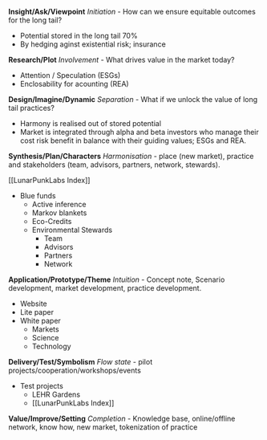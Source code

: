 
**Insight/Ask/Viewpoint** _Initiation_ - How can we ensure equitable outcomes for the long tail? 
- Potential stored in the long tail 70%
- By hedging aginst existential risk; insurance

**Research/Plot** _Involvement_ - What drives value in the market today? 
- Attention / Speculation (ESGs)
- Enclosability for acounting (REA)

**Design/Imagine/Dynamic** _Separation_ - What if we unlock the value of long tail practices? 
- Harmony is realised out of stored potential
- Market is integrated through alpha and beta investors who manage their cost risk benefit in balance with their guiding values; ESGs and REA.

**Synthesis/Plan/Characters** _Harmonisation_ - place (new market), practice and stakeholders (team, advisors, partners, network, stewards). 

[[LunarPunkLabs Index]]
- Blue funds
	- Active inference
	- Markov blankets
	- Eco-Credits
	- Environmental Stewards
		- Team
		- Advisors
		- Partners
		- Network

**Application/Prototype/Theme** _Intuition_ - Concept note, Scenario development, market development, practice development.
- Website
- Lite paper
- White paper 
	- Markets
	- Science 
	- Technology

**Delivery/Test/Symbolism** _Flow state_ - pilot projects/cooperation/workshops/events 
- Test projects
	- LEHR Gardens
	- [[LunarPunkLabs Index]]

**Value/Improve/Setting** _Completion_ - Knowledge base, online/offline network, know how, new market, tokenization of practice

